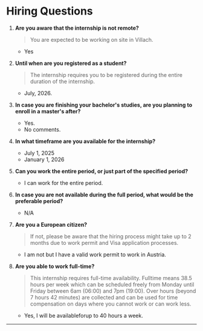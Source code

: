# Hiring Questions

1. **Are you aware that the internship is not remote?**  
   > You are expected to be working on site in Villach.  
   - Yes

2. **Until when are you registered as a student?**  
   > The internship requires you to be registered during the entire duration of the internship.  
   - July, 2026. 

3. **In case you are finishing your bachelor's studies, are you planning to enroll in a master's after?**  
   - Yes. 
   - No comments. 

4. **In what timeframe are you available for the internship?**  
   - July 1, 2025
   - January 1, 2026  

5. **Can you work the entire period, or just part of the specified period?**  
   - I can work for the entire period. 

6. **In case you are not available during the full period, what would be the preferable period?**  
   - N/A

7. **Are you a European citizen?**  
   > If not, please be aware that the hiring process might take up to 2 months due to work permit and Visa application processes.  
   - I am not but I have a valid work permit to work in Austria. 

8. **Are you able to work full-time?**  
   > This internship requires full-time availability. Fulltime means 38.5 hours per week which can be scheduled freely from Monday until Friday between 6am (06:00) and 7pm (19:00). Over hours (beyond 7 hours 42 minutes) are collected and can be used for time compensation on days where you cannot work or can work less.
   - Yes, I will be availableforup to 40 hours a week. 

---
